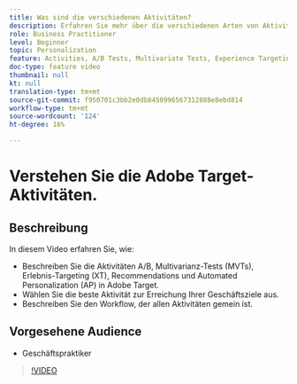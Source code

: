 ```yaml
---
title: Was sind die verschiedenen Aktivitäten?
description: Erfahren Sie mehr über die verschiedenen Arten von Aktivitäten in Adobe Target und wie diese zur Erreichung Ihrer Ziele beitragen können. Sehen Sie sich dieses Video an, um die Grundlagen von A/B-Aktivitäten, Multivarianz-Tests (MVTs), Erlebnis-Targeting (XT)-Aktivitäten, Recommendations- und Automated Personalization (AP)-Aktivitäten zu erfahren.
role: Business Practitioner
level: Beginner
topic: Personalization
feature: Activities, A/B Tests, Multivariate Tests, Experience Targeting, Recommendations, Automated Personalization, Visual Experience Composer (VEC)
doc-type: feature video
thumbnail: null
kt: null
translation-type: tm+mt
source-git-commit: f950701c3bb2e0db8450996567312888e8ebd814
workflow-type: tm+mt
source-wordcount: '124'
ht-degree: 16%

---
```



# Verstehen Sie die Adobe Target-Aktivitäten.

## Beschreibung

In diesem Video erfahren Sie, wie:

* Beschreiben Sie die Aktivitäten A/B, Multivarianz-Tests (MVTs), Erlebnis-Targeting (XT), Recommendations und Automated Personalization (AP) in Adobe Target.
* Wählen Sie die beste Aktivität zur Erreichung Ihrer Geschäftsziele aus.
* Beschreiben Sie den Workflow, der allen Aktivitäten gemein ist.

## Vorgesehene Audience

* Geschäftspraktiker

>[!VIDEO](https://video.tv.adobe.com/v/17386/?quality=12)
